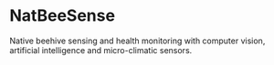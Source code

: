 # NatBeeSense
Native beehive sensing and health monitoring with computer vision, artificial intelligence and micro-climatic sensors.
